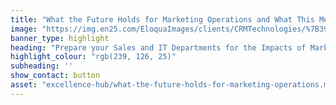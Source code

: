 ```yaml
---
title: "What the Future Holds for Marketing Operations and What This Means for Sales & IT"
image: "https://img.en25.com/EloquaImages/clients/CRMTechnologies/%7B39d2587e-e8cd-4199-83e2-9de6aca1f41b%7D_LP-MOP-EM3.jpg"
banner_type: highlight
heading: "Prepare your Sales and IT Departments for the Impacts of Marketing Operations"
highlight_colour: "rgb(239, 126, 25)"
subheading: ''
show_contact: button
asset: "excellence-hub/what-the-future-holds-for-marketing-operations.md"
---
```

